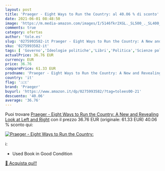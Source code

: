 ```yaml
---
layout: post
title: 'Praeger - Eight Ways to Run the Country: al 40.06 % di sconto'
date: 2021-06-01 08:48:50
image: 'https://m.media-amazon.com/images/I/5146fkr2XGL._SL500_._SL400_.jpg'
comments: true
category: ofertas
author: 'tole.es'
slug: '0275993582-it Praeger - Eight Ways to Run the Country: A New and...'
sku: '0275993582-it'
tags: [ 'Governo','Ideologie politiche','Libri','Politica','Scienze politiche','Strutture e processi politici','praeger', ]
actualPrice: 36.76 EUR
currency: EUR
price: 36.76
comparePrice: 61.33 EUR
prodname: 'Praeger - Eight Ways to Run the Country: A New and Revealing Look at Left and Right'
country: 'it'
flag: '🇮🇹'
brand: 'Praeger'
buyurl: 'https://www.amazon.it/dp/0275993582/?tag=tolees00-21'
descuento: '40.06'
average: '36.76'
---
```


Puoi trovare [Praeger - Eight Ways to Run the Country: A New and Revealing Look at Left and Right](https://www.amazon.it/dp/0275993582/?tag=tolees00-21) con il prezzo 36.76 EUR (originale: 61.33 EUR) 40.06 % sconto qui:

[![Praeger - Eight Ways to Run the Country:](https://m.media-amazon.com/images/I/5146fkr2XGL._SL500_._SL400_.jpg)](https://www.amazon.it/dp/0275993582/?tag=tolees00-21)

ℹ️:

- Used Book in Good Condition

[🛒 Acquista qui!!](https://www.amazon.it/dp/0275993582/?tag=tolees00-21)
